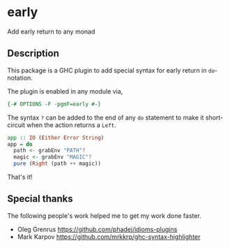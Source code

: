 # early

Add early return to any monad

## Description

This package is a GHC plugin to add special syntax for early return in
`do`-notation.

The plugin is enabled in any module via,

``` haskell
{-# OPTIONS -F -pgmF=early #-}
```

The syntax `?` can be added to the end of any `do` statement to make
it short-circuit when the action returns a `Left`.

```haskell
app :: IO (Either Error String)
app = do
  path <- grabEnv "PATH"?
  magic <- grabEnv "MAGIC"?
  pure (Right (path ++ magic))
```

That's it!

## Special thanks

The following people's work helped me to get my work done faster.

* Oleg Grenrus https://github.com/phadej/idioms-plugins
* Mark Karpov https://github.com/mrkkrp/ghc-syntax-highlighter
